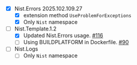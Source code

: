 - [x] Nist.Errors 2025.102.109.27
    - [x] extension method `UseProblemForExceptions`
    - [x] Only `Nist` namespace
- [ ] Nist.Template.1.2
    - [x] Updated Nist.Errors usage. [#116](https://github.com/astorDev/nist/issues/116)
    - [ ] Using BUILDPLATFORM in Dockerfile. [#90](https://github.com/astorDev/nist/issues/90)
- [ ] Nist.Logs <VERSION>
    - [ ] Only `Nist` namespace